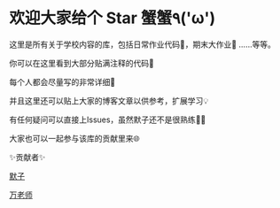 # 欢迎大家给个 **Star** 蟹蟹٩('ω')

这里是所有关于学校内容的库，包括日常作业代码:memo:，期末大作业:tada: ……等等。

你可以在这里看到大部分贴满注释的代码:bookmark:

每个人都会尽量写的非常详细:monocle_face:

并且这里还可以贴上大家的博客文章以供参考，扩展学习:bulb:

有任何疑问可以直接上Issues，虽然默子还不是很熟练:technologist:

大家也可以一起参与该库的贡献里来:globe_with_meridians:

:sparkles:贡献者:sparkles:

[默子](https://github.com/HisMax)

[万老师](https://github.com/Kelatte)
